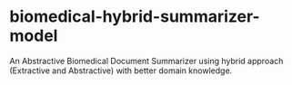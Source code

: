 # biomedical-hybrid-summarizer-model
An Abstractive Biomedical Document Summarizer using hybrid approach (Extractive and Abstractive) with better domain knowledge.
